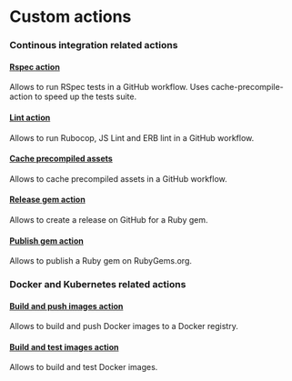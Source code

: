 # Custom actions

### Continous integration related actions
#### [Rspec action](https://github.com/OpenSourcePolitics/rspec-action)
Allows to run RSpec tests in a GitHub workflow.
Uses cache-precompile-action to speed up the tests suite.

#### [Lint action](https://github.com/OpenSourcePolitics/lint-action)
Allows to run Rubocop, JS Lint and ERB lint in a GitHub workflow.

#### [Cache precompiled assets](https://github.com/OpenSourcePolitics/cache-precompile-action)
Allows to cache precompiled assets in a GitHub workflow.


#### [Release gem action](https://github.com/OpenSourcePolitics/release-gem-action)
Allows to create a release on GitHub for a Ruby gem.

#### [Publish gem action](https://github.com/OpenSourcePolitics/publish-gem-action)
Allows to publish a Ruby gem on RubyGems.org.


### Docker and Kubernetes related actions
#### [Build and push images action](https://github.com/OpenSourcePolitics/build-and-push-images-action)
Allows to build and push Docker images to a Docker registry.

#### [Build and test images action](https://github.com/OpenSourcePolitics/build-and-test-images-action)
Allows to build and test Docker images.